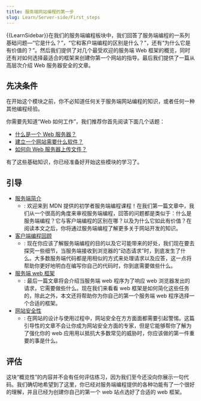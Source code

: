 ```yaml
---
title: 服务端网站编程的第一步
slug: Learn/Server-side/First_steps
---
```

{{LearnSidebar}}在我们的服务端编程板块中，我们回答了服务端编程的一系列基础问题—“它是什么？”，“它和客户端编程的区别是什么？”，还有“为什么它是有价值的？”。然后我们提供了对几个最受欢迎的服务端 Web 框架的概览，同时还有对如何选择最适合的框架来创建你第一个网站的指导。最后我们提供了一篇从高层次介绍 Web 服务器安全的文章。

## 先决条件

在开始这个模块之前，你不必知道任何关于服务端网站编程的知识，或者任何一种其他编程经验。

你需要先知道“Web 如何工作”，我们推荐你首先阅读下面几个话题：

- [什么是一个 Web 服务器？](/zh-CN/docs/Learn/Common_questions/What_is_a_web_server)
- [建立一个网站需要什么软件？](/zh-CN/docs/Learn/Common_questions/What_software_do_I_need)
- [如何向 Web 服务器上传文件？](/zh-CN/docs/Learn/Common_questions/Upload_files_to_a_web_server)

有了这些基础知识，你已经准备好开始这些模块的学习了。

## 引导

- [服务端简介](/zh-CN/docs/learn/Server-side/First_steps/Introduction)
  - : 欢迎来到 MDN 提供的初学者服务端编程课程！在我们第一篇文章中，我们从一个很高的角度来审视服务端编程，回答的问题都是类似于：什么是服务端编程？它与客户端编程的区别在哪？以及为什么它如此有价值？在阅读本文之后，你将通过服务端编程了解更多关于网站开发的知识。
- [客户端编程回顾](/zh-CN/docs/learn/Server-side/First_steps/Client-Server_overview)
  - : 现在你应该了解服务端编程的目的以及它可能带来的好处，我们现在要去探究一些细节，当服务端接收到浏览器的“动态请求”时，到底发生了什么。大多数服务端代码都是用相似的方式来处理请求以及应答，这一点将帮助你更好地明白在编写你自己的代码时，你到底需要做些什么。
- [服务端 web 框架](/zh-CN/docs/learn/Server-side/First_steps/Web_frameworks)
  - : 最后一篇文章将会介绍当服务端 web 程序为了响应 web 浏览器发出的请求，它需要做些什么。现在我们来看看 web 框架是如何简化这些任务的，除此之外，本文还将帮助你为你自己的第一个服务端 web 程序选择一个合适的框架。
- [网站安全性](/zh-CN/docs/learn/Server-side/First_steps/Website_security)
  - : 在网站的设计与使用过程中，网站安全在方方面面都需要引起警惕。这篇引导性的文章不会让你成为网站安全方面的专家，但是它能够帮你了解为了强化你的 web 应用用以抵抗大多数常见的威胁时，你应该做的第一件重要的事是什么。

## 评估

这块“概览性”的内容并不会有任何评估练习，因为我们至今还没向你展示一句代码。我们确切地希望到了这里，你已经对服务端编程提供的各种功能有了一个很好的理解，并且已经为创建你自己的第一个 web 站点选好了合适的 web 框架。
